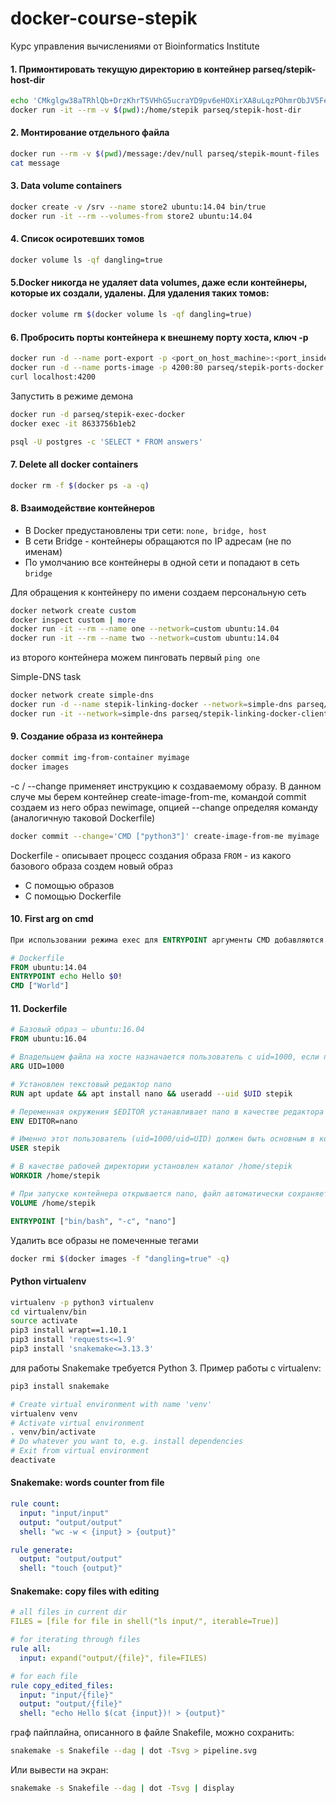 # docker-course-stepik
Курс управления вычислениями от Bioinformatics Institute

#### 1. Примонтировать текущую директорию в контейнер parseq/stepik-host-dir
```bash
echo 'CMkglgw38aTRhlQb+DrzKhrT5VHhG5ucraYD9pv6eHOXirXA8uLqzPOhmrObJV5FeAzu9/LIUqsHfUjAM7gLoANiNAuEyD6/FbNaJWvGjzjpVBt6BSux34ydlEEwsd6Xnlz5Gce+zoXZjcvmvl92ExwA7O4MykGuJb7GeixijW9fI8ev2BvpOP5MaXdX8nFv8y+XjNaI3SHPy60tZEZO0omJkYjnEkZrxOyYCekMsOha/COZ5FgcyBDQa3a4oCf/MwdxlT8RBXiJd1SnROlS63aD93W/YpB8pj8MwTVV0TSnVUueZeMaslSf7cWTMAUDtsQqiYcd3HGygyC2nMFjPg==' > message
docker run -it --rm -v $(pwd):/home/stepik parseq/stepik-host-dir
```
#### 2. Монтирование отдельного файла
```bash
docker run --rm -v $(pwd)/message:/dev/null parseq/stepik-mount-files
cat message
```
#### 3. Data volume containers
```bash
docker create -v /srv --name store2 ubuntu:14.04 bin/true
docker run -it --rm --volumes-from store2 ubuntu:14.04 
```
#### 4. Cписок осиротевших томов 
```bash
docker volume ls -qf dangling=true
```
#### 5.Docker никогда не удаляет data volumes, даже если контейнеры, которые их создали, удалены. Для удаления таких томов:
```bash
docker volume rm $(docker volume ls -qf dangling=true)
```
#### 6. Пробросить порты контейнера к внешнему порту хоста, ключ -р
```bash
docker run -d --name port-export -p <port_on_host_machine>:<port_inside_container> image
docker run -d --name ports-image -p 4200:80 parseq/stepik-ports-docker 
curl localhost:4200
```
Запустить в режиме демона
```bash
docker run -d parseq/stepik-exec-docker
docker exec -it 8633756b1eb2

psql -U postgres -c 'SELECT * FROM answers'
```

#### 7. Delete all docker containers 
```bash
docker rm -f $(docker ps -a -q)
```
#### 8. Взаимодействие контейнеров
* В Docker предустановлены три сети: `none, bridge, host`
* В сети Bridge - контейнеры обращаются по IP адресам (не по именам)
* По умолчанию все контейнеры в одной сети и попадают в сеть `bridge`


Для обращения к контейнеру по имени создаем персональную сеть
```bash
docker network create custom
docker inspect custom | more
docker run -it --rm --name one --network=custom ubuntu:14.04
docker run -it --rm --name two --network=custom ubuntu:14.04
```
из второго контейнера можем пинговать первый `ping one`

Simple-DNS task

```bash
docker network create simple-dns
docker run -d --name stepik-linking-docker --network=simple-dns parseq/stepik-linking-docker 
docker run -it --network=simple-dns parseq/stepik-linking-docker-client
```
#### 9. Создание образа из контейнера
```bash
docker commit img-from-container myimage
docker images
```
 -с / --change применяет инструкцию к создаваемому образу. В данном случе мы берем контейнер create-image-from-me, командой commit создаем из него образ newimage, опцией --change определяя команду (аналогичную таковой Dockerfile)
 ```bash
 docker commit --change='CMD ["python3"]' create-image-from-me myimage
 ```
 
 Dockerfile - описывает процесс создания образа
 `FROM` - из какого базового образа создем новый образ
 * C помощью образов
 * С помощью Dockerfile
 
 #### 10. First arg on cmd 
 ```Dockerfile
 При использовании режима exec для ENTRYPOINT аргументы CMD добавляются в конце.
 
 # Dockerfile
FROM ubuntu:14.04
ENTRYPOINT echo Hello $0!
CMD ["World"]
 ```
 
 #### 11. Dockerfile
```Dockerfile
# Базовый образ – ubuntu:16.04
FROM ubuntu:16.04

# Владельцем файла на хосте назначается пользователь с uid=1000, если при сборке не указываются дополнительные аргументы, или пользователь с uid, который был задан аргументом UID при сборке
ARG UID=1000

# Установлен текстовый редактор nano
RUN apt update && apt install nano && useradd --uid $UID stepik 

# Переменная окружения $EDITOR устанавливает nano в качестве редактора по умолчанию
ENV EDITOR=nano

# Именно этот пользователь (uid=1000/uid=UID) должен быть основным в контейнере.
USER stepik

# В качестве рабочей директории установлен каталог /home/stepik
WORKDIR /home/stepik

# При запуске контейнера открывается nano, файл автоматически сохраняется в файловую систему хоста, даже если при запуске опции монтирования не указаны (при отсутствии опции монтирования путь, по кторому сохраняется файл, не играет роли, важно, чтобы файл в конечном счете оказался на хосте)
VOLUME /home/stepik

ENTRYPOINT ["bin/bash", "-c", "nano"]
```

Удалить все образы не помеченные тегами
```bash
docker rmi $(docker images -f "dangling=true" -q)
```

#### Python virtualenv
```bash
virtualenv -p python3 virtualenv
cd virtualenv/bin
source activate
pip3 install wrapt==1.10.1
pip3 install 'requests<=1.9'
pip3 install 'snakemake<=3.13.3'
``` 
для работы Snakemake требуется Python 3. Пример работы с virtualenv:
```bash
pip3 install snakemake

# Create virtual environment with name 'venv'
virtualenv venv
# Activate virtual environment
. venv/bin/activate
# Do whatever you want to, e.g. install dependencies 
# Exit from virtual environment
deactivate
```
#### Snakemake: words counter from file
```yaml
rule count:
  input: "input/input"
  output: "output/output"
  shell: "wc -w < {input} > {output}"

rule generate:
  output: "output/output"
  shell: "touch {output}"
```

#### Snakemake: copy files with editing
```yaml
# all files in current dir
FILES = [file for file in shell("ls input/", iterable=True)]

# for iterating through files
rule all:
  input: expand("output/{file}", file=FILES)

# for each file
rule copy_edited_files:
  input: "input/{file}"
  output: "output/{file}"
  shell: "echo Hello $(cat {input})! > {output}"
``` 
граф пайплайна, описанного в файле Snakefile, можно сохранить:
```bash
snakemake -s Snakefile --dag | dot -Tsvg > pipeline.svg
```
Или вывести на экран:
```bash
snakemake -s Snakefile --dag | dot -Tsvg | display
```

